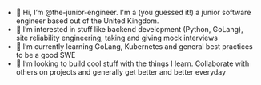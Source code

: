 - 👋 Hi, I’m @the-junior-engineer. I'm a (you guessed it!) a junior software engineer based out of the United Kingdom.
- 👀 I’m interested in stuff like backend development (Python, GoLang), site reliability engineering, taking and giving mock interviews
- 🌱 I’m currently learning GoLang, Kubernetes and general best practices to be a good SWE
- 💞️ I’m looking to build cool stuff with the things I learn. Collaborate with others on projects and generally get better and better everyday

